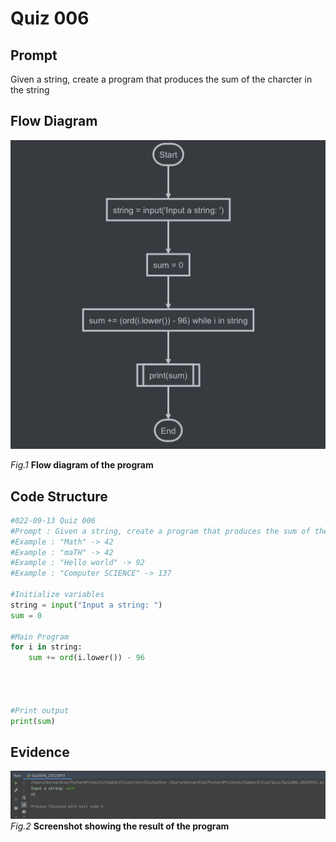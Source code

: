 # Quiz 006

## Prompt
Given a string, create a program that produces the sum of the charcter in the string

## Flow Diagram
![](Quiz006_FlowDiagram.jpg)

*Fig.1* **Flow diagram of the program**


## Code Structure 
```.py
#022-09-13 Quiz 006
#Prompt : Given a string, create a program that produces the sum of the charcter in the string
#Example : "Math" -> 42
#Example : "maTH" -> 42
#Example : "Hello world" -> 92
#Example : "Computer SCIENCE" -> 137

#Initialize variables
string = input("Input a string: ")
sum = 0

#Main Program
for i in string:
    sum += ord(i.lower()) - 96




#Print output
print(sum)
```

## Evidence
![](Quiz006_Evidence.jpg)
*Fig.2* **Screenshot showing the result of the program**
